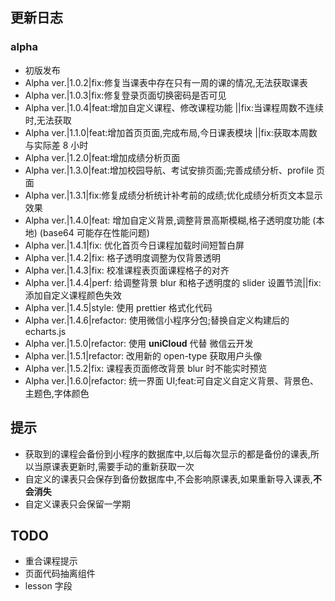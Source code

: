 ## 更新日志

### alpha

- 初版发布
- Alpha ver.|1.0.2|fix:修复当课表中存在只有一周的课的情况,无法获取课表
- Alpha ver.|1.0.3|fix:修复登录页面切换密码是否可见
- Alpha ver.|1.0.4|feat:增加自定义课程、修改课程功能 ||fix:当课程周数不连续时,无法获取
- Alpha ver.|1.1.0|feat:增加首页页面,完成布局,今日课表模块 ||fix:获取本周数与实际差 8 小时
- Alpha ver.|1.2.0|feat:增加成绩分析页面
- Alpha ver.|1.3.0|feat:增加校园导航、考试安排页面;完善成绩分析、profile 页面
- Alpha ver.|1.3.1|fix:修复成绩分析统计补考前的成绩;优化成绩分析页文本显示效果
- Alpha ver.|1.4.0|feat: 增加自定义背景,调整背景高斯模糊,格子透明度功能 (本地) (base64 可能存在性能问题)
- Alpha ver.|1.4.1|fix: 优化首页今日课程加载时间短暂白屏
- Alpha ver.|1.4.2|fix: 格子透明度调整为仅背景透明
- Alpha ver.|1.4.3|fix: 校准课程表页面课程格子的对齐
- Alpha ver.|1.4.4|perf: 给调整背景 blur 和格子透明度的 slider 设置节流||fix:添加自定义课程颜色失效
- Alpha ver.|1.4.5|style: 使用 prettier 格式化代码
- Alpha ver.|1.4.6|refactor: 使用微信小程序分包;替换自定义构建后的 echarts.js
- Alpha ver.|1.5.0|refactor: 使用 **uniCloud** 代替 微信云开发
- Alpha ver.|1.5.1|refactor: 改用新的 open-type 获取用户头像
- Alpha ver.|1.5.2|fix: 课程表页面修改背景 blur 时不能实时预览
- Alpha ver.|1.6.0|refactor: 统一界面 UI;feat:可自定义自定义背景、背景色、主题色,字体颜色

## 提示

- 获取到的课程会备份到小程序的数据库中,以后每次显示的都是备份的课表,所以当原课表更新时,需要手动的重新获取一次
- 自定义的课表只会保存到备份数据库中,不会影响原课表,如果重新导入课表,**不会消失**
- 自定义课表只会保留一学期

## TODO

- 重合课程提示
- 页面代码抽离组件
- lesson 字段
